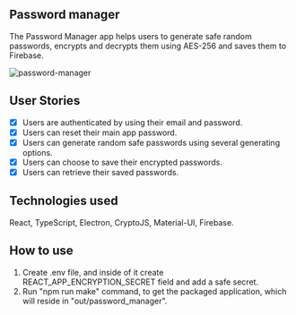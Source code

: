 ## Password manager

The Password Manager app helps users to generate safe random passwords, encrypts and decrypts them using AES-256 and saves them to Firebase.

![password-manager](https://user-images.githubusercontent.com/25966281/114908192-85754b00-9e24-11eb-8ba8-28f5c8e51ada.gif)

## User Stories

- [x] Users are authenticated by using their email and password.
- [x] Users can reset their main app password. 
- [x] Users can generate random safe passwords using several generating options.
- [x] Users can choose to save their encrypted passwords.
- [x] Users can retrieve their saved passwords.

## Technologies used

React, TypeScript, Electron, CryptoJS, Material-UI, Firebase.

## How to use

1. Create .env file, and inside of it create REACT_APP_ENCRYPTION_SECRET field and add a safe secret.
2. Run "npm run make" command, to get the packaged application, which will reside in "out/password_manager".
